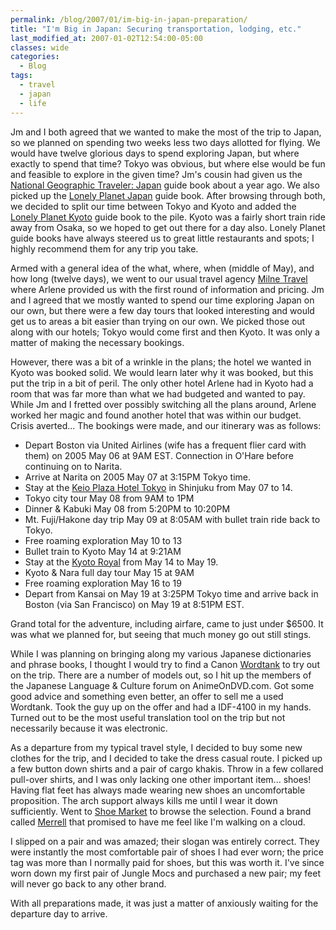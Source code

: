 ```yaml
---
permalink: /blog/2007/01/im-big-in-japan-preparation/
title: "I'm Big in Japan: Securing transportation, lodging, etc."
last_modified_at: 2007-01-02T12:54:00-05:00
classes: wide
categories:
  - Blog
tags:
  - travel
  - japan
  - life
---
```


Jm and I both agreed that we wanted to make the most of the trip to Japan, so we planned on spending two weeks less two
days allotted for flying.  We would have twelve glorious days to spend exploring Japan, but where exactly to spend that
time?  Tokyo was obvious, but where else would be fun and feasible to explore in the given time?  Jm's cousin had given
us the [National Geographic Traveler: Japan](https://www.amazon.com/National-Geographic-Traveler-Japan-Georgaphic/dp/142621829X/) guide book about a year ago.  We also picked up
the [Lonely Planet Japan](https://www.amazon.com/gp/product/B07NV474XH/) guide book.  After browsing through both, we decided to split our
time between Tokyo and Kyoto and added the [Lonely Planet Kyoto](https://www.amazon.com/Lonely-Planet-Kyoto-Travel-Guide-ebook/dp/B07DXKL4FV/) guide book to the pile.  Kyoto
was a fairly short train ride away from Osaka, so we hoped to get out there for a day also.  Lonely Planet guide books
have always steered us to great little restaurants and spots; I highly recommend them for any trip you take.

Armed with a general idea of the what, where, when (middle of May), and how long (twelve days), we went to our usual
travel agency [Milne Travel](http://www.milnetravel.com/) where Arlene provided us with the first round of information 
and pricing.  Jm and I agreed that we mostly wanted to spend our time exploring Japan on our own, but there were a few 
day tours that looked interesting and would get us to areas a bit easier than trying on our own.  We picked those out 
along with our hotels; Tokyo would come first and then Kyoto.  It was only a matter of making the necessary bookings.

However, there was a bit of a wrinkle in the plans; the hotel we wanted in Kyoto was booked solid.  We would learn later
why it was booked, but this put the trip in a bit of peril.  The only other hotel Arlene had in Kyoto had a room that
was far more than what we had budgeted and wanted to pay.  While Jm and I fretted over possibly switching all the plans
around, Arlene worked her magic and found another hotel that was within our budget.  Crisis averted... The bookings were
made, and our itinerary was as follows:
- Depart Boston via United Airlines (wife has a frequent flier card with them) on 2005 May 06 at 9AM EST.  Connection in O'Hare before continuing on to Narita.
- Arrive at Narita on 2005 May 07 at 3:15PM Tokyo time.
- Stay at the [Keio Plaza Hotel Tokyo](http://www.keioplaza.com/) in Shinjuku from May 07 to 14.
- Tokyo city tour May 08 from 9AM to 1PM
- Dinner & Kabuki May 08 from 5:20PM to 10:20PM
- Mt. Fuji/Hakone day trip May 09 at 8:05AM with bullet train ride back to Tokyo.
- Free roaming exploration May 10 to 13
- Bullet train to Kyoto May 14 at 9:21AM
- Stay at the [Kyoto Royal](http://www.ishinhotels.com/kyoto-royal/en/) from May 14 to May 19.
- Kyoto & Nara full day tour May 15 at 9AM
- Free roaming exploration May 16 to 19
- Depart from Kansai on May 19 at 3:25PM Tokyo time and arrive back in Boston (via San Francisco) on May 19 at 8:51PM EST.

Grand total for the adventure, including airfare, came to just under $6500.  It was what we planned for, but seeing that 
much money go out still stings.

While I was planning on bringing along my various Japanese dictionaries and phrase books, I thought I would try to find 
a Canon [Wordtank](http://en.wikipedia.org/wiki/Wordtank) to try out on the trip.  There are a number of
models out, so I hit up the members of the Japanese Language & Culture forum on AnimeOnDVD.com.  Got some good 
advice and something even better, an offer to sell me a used Wordtank.  Took the guy up on the offer and had a IDF-4100 
in my hands.  Turned out to be the most useful translation tool on the trip but not necessarily because it was 
electronic.

As a departure from my typical travel style, I decided to buy some new clothes for the trip, and I decided to take the 
dress casual route.  I picked up a few button down shirts and a pair of cargo khakis.  Throw in a few collared pull-over 
shirts, and I was only lacking one other important item... shoes!  Having flat feet has always made wearing new shoes an 
uncomfortable proposition.  The arch support always kills me until I wear it down sufficiently.  Went to 
[Shoe Market](http://www.theshoemarket.com/) to browse the selection.  Found a brand called 
[Merrell](http://www.merrellboot.com/) that promised to have me feel like I'm walking on a cloud.

I slipped on a pair and was amazed; their slogan was entirely correct.  They were instantly the most comfortable pair of 
shoes I had ever worn; the price tag was more than I normally paid for shoes, but this was worth it.  I've since worn 
down my first pair of Jungle Mocs and purchased a new pair; my feet will never go back to any other brand.

With all preparations made, it was just a matter of anxiously waiting for the departure day to arrive.